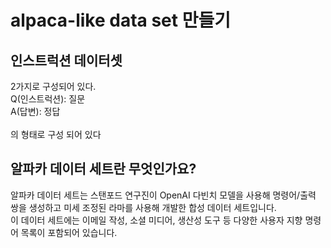 <h1>alpaca-like data set 만들기</h1>
<h2>인스트럭션 데이터셋</h2> 
2가지로 구성되어 있다.<br>
Q(인스트럭션): 질문<br> 
A(답변): 정답<br>
<br>의 형태로 구성 되어 있다
<h2>알파카 데이터 세트란 무엇인가요?</h2>
알파카 데이터 세트는 스탠포드 연구진이 OpenAI 다빈치 모델을 사용해 명령어/출력 쌍을 생성하고 미세 조정된 라마를 사용해 개발한 합성 데이터 세트입니다. <br>
이 데이터 세트에는 이메일 작성, 소셜 미디어, 생산성 도구 등 다양한 사용자 지향 명령어 목록이 포함되어 있습니다.
